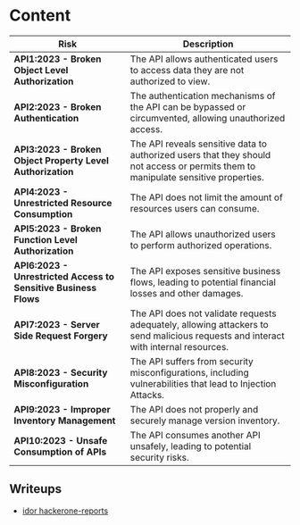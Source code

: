 # Content


| **Risk**                     | **Description**                                                                                     |
|-------------------------------|-----------------------------------------------------------------------------------------------------|
| **API1:2023 - Broken Object Level Authorization** | The API allows authenticated users to access data they are not authorized to view.                   |
| **API2:2023 - Broken Authentication**            | The authentication mechanisms of the API can be bypassed or circumvented, allowing unauthorized access. |
| **API3:2023 - Broken Object Property Level Authorization** | The API reveals sensitive data to authorized users that they should not access or permits them to manipulate sensitive properties. |
| **API4:2023 - Unrestricted Resource Consumption** | The API does not limit the amount of resources users can consume.                                    |
| **API5:2023 - Broken Function Level Authorization** | The API allows unauthorized users to perform authorized operations.                               |
| **API6:2023 - Unrestricted Access to Sensitive Business Flows** | The API exposes sensitive business flows, leading to potential financial losses and other damages.  |
| **API7:2023 - Server Side Request Forgery**       | The API does not validate requests adequately, allowing attackers to send malicious requests and interact with internal resources. |
| **API8:2023 - Security Misconfiguration**         | The API suffers from security misconfigurations, including vulnerabilities that lead to Injection Attacks. |
| **API9:2023 - Improper Inventory Management**     | The API does not properly and securely manage version inventory.                                   |
| **API10:2023 - Unsafe Consumption of APIs**       | The API consumes another API unsafely, leading to potential security risks.                       |

## Writeups
- [idor hackerone-reports](https://github.com/reddelexc/hackerone-reports/blob/master/tops_by_bug_type/TOPIDOR.md)
